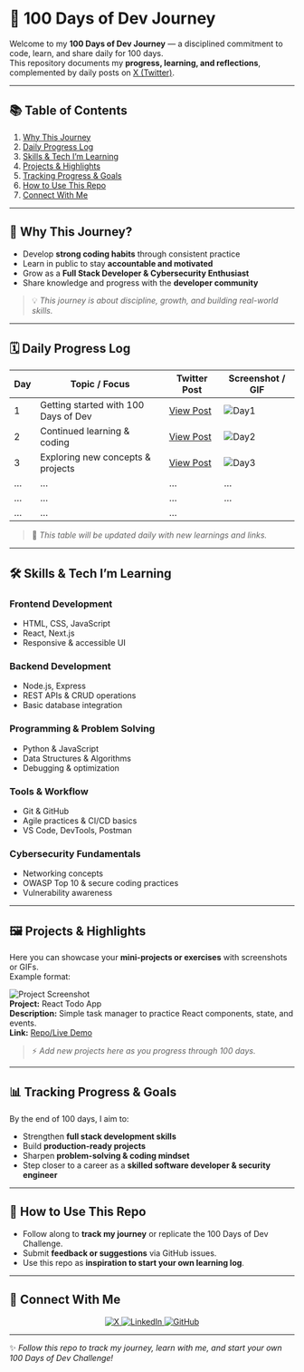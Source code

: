 # 🚀 100 Days of Dev Journey

Welcome to my **100 Days of Dev Journey** — a disciplined commitment to code, learn, and share daily for 100 days.  
This repository documents my **progress, learning, and reflections**, complemented by daily posts on [X (Twitter)](https://x.com/iam_vishant).

---

## 📚 Table of Contents
1. [Why This Journey](#-why-this-journey)  
2. [Daily Progress Log](#-daily-progress-log)  
3. [Skills & Tech I’m Learning](#-skills--tech-im-learning)  
4. [Projects & Highlights](#-projects--highlights)  
5. [Tracking Progress & Goals](#-tracking-progress--goals)  
6. [How to Use This Repo](#-how-to-use-this-repo)  
7. [Connect With Me](#-connect-with-me)  

---

## 🎯 Why This Journey?
- Develop **strong coding habits** through consistent practice  
- Learn in public to stay **accountable and motivated**  
- Grow as a **Full Stack Developer & Cybersecurity Enthusiast**  
- Share knowledge and progress with the **developer community**  

> 💡 *This journey is about discipline, growth, and building real-world skills.*  

---


## 🗓️ Daily Progress Log

| Day | Topic / Focus | Twitter Post | Screenshot / GIF |
|-----|---------------|--------------|-----------------|
| 1   | Getting started with 100 Days of Dev | [View Post](https://x.com/iam_vishant/status/1972357424683368703) | ![Day1](assets/day1.png) |
| 2   | Continued learning & coding | [View Post](https://x.com/iam_vishant/status/1972590231124930568) | ![Day2](assets/day2.png) |
| 3   | Exploring new concepts & projects | [View Post](https://x.com/iam_vishant/status/1973027167488635146) | ![Day3](assets/day3.png) |
| …   | … | … | … |
| …   | … | … | … |
| …   | … | … |

> 📌 *This table will be updated daily with new learnings and links.*  

---

## 🛠️ Skills & Tech I’m Learning

### Frontend Development
- HTML, CSS, JavaScript  
- React, Next.js  
- Responsive & accessible UI  

### Backend Development
- Node.js, Express  
- REST APIs & CRUD operations  
- Basic database integration  

### Programming & Problem Solving
- Python & JavaScript  
- Data Structures & Algorithms  
- Debugging & optimization  

### Tools & Workflow
- Git & GitHub  
- Agile practices & CI/CD basics  
- VS Code, DevTools, Postman  

### Cybersecurity Fundamentals
- Networking concepts  
- OWASP Top 10 & secure coding practices  
- Vulnerability awareness  

---

## 🖼️ Projects & Highlights
Here you can showcase your **mini-projects or exercises** with screenshots or GIFs.  
Example format:  

![Project Screenshot](assets/project1.png)  
**Project:** React Todo App  
**Description:** Simple task manager to practice React components, state, and events.  
**Link:** [Repo/Live Demo](#)  

> ⚡ *Add new projects here as you progress through 100 days.*  

---

## 📊 Tracking Progress & Goals
By the end of 100 days, I aim to:  
- Strengthen **full stack development skills**  
- Build **production-ready projects**  
- Sharpen **problem-solving & coding mindset**  
- Step closer to a career as a **skilled software developer & security engineer**  

---

## 📝 How to Use This Repo
- Follow along to **track my journey** or replicate the 100 Days of Dev Challenge.  
- Submit **feedback or suggestions** via GitHub issues.  
- Use this repo as **inspiration to start your own learning log**.  

---

## 🔗 Connect With Me

<p align="center">
  <a href="https://x.com/iam_vishant">
    <img src="https://img.shields.io/badge/X%20(Twitter)-000000?style=for-the-badge&logo=x&logoColor=white&labelColor=000000" alt="X">
  </a>
  <a href="https://www.linkedin.com/in/vishant--chaudhary">
    <img src="https://img.shields.io/badge/LinkedIn-0A66C2?style=for-the-badge&logo=linkedin&logoColor=white&labelColor=0A66C2" alt="LinkedIn">
  </a>
  <a href="https://github.com/iam-vishant">
    <img src="https://img.shields.io/badge/GitHub-181717?style=for-the-badge&logo=github&logoColor=white&labelColor=181717" alt="GitHub">
  </a>
</p>

---

✨ *Follow this repo to track my journey, learn with me, and start your own 100 Days of Dev Challenge!*  
